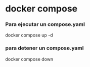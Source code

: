 # docker compose

### Para ejecutar un compose.yaml
docker compose up -d

### para detener un compose.yaml
docker compose down